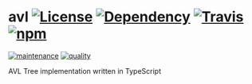 # avl [![License][license-image]][license-url] [![Dependency][depencency-image]][dependency-url] [![Travis][travis-image]][travis-url] [![npm][npm-image]][npm-url]

[![maintenance][maintenance-image]][npmsio-url] [![quality][quality-image]][npmsio-url]

AVL Tree implementation written in TypeScript

[depencency-image]:https://img.shields.io/librariesio/release/npm/@kei-g/avl?logo=nodedotjs
[dependency-url]:https://npmjs.com/package/@kei-g/avl?activeTab=dependencies
[license-image]:https://img.shields.io/github/license/kei-g/avl
[license-url]:https://opensource.org/licenses/BSD-3-Clause
[maintenance-image]:https://img.shields.io/npms-io/maintenance-score/@kei-g/avl?logo=npm
[npm-image]:https://img.shields.io/npm/v/@kei-g/avl?logo=npm
[npm-url]:https://npmjs.com/@kei-g/avl
[npmsio-url]:https://npms.io/search?q=%40kei-g%2Favl
[quality-image]:https://img.shields.io/npms-io/quality-score/@kei-g/avl?logo=npm
[travis-image]:https://img.shields.io/travis/com/kei-g/avl/main.svg?logo=travis
[travis-url]:https://travis-ci.com/kei-g/avl
